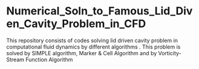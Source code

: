 # Numerical_Soln_to_Famous_Lid_Diven_Cavity_Problem_in_CFD
This repository consists of codes solving lid driven cavity problem in computational fluid dynamics by different algorithms . This problem is solved by SIMPLE algorithm, Marker &amp; Cell Algorithm and by Vorticity-Stream Function Algorithm 

